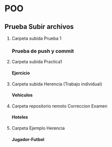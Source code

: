 # POO
## Prueba Subir archivos
1. Carpeta subida Prueba 1
   ### Prueba de push y commit

3. Carpeta subida Practica1
    #### Ejercicio

4. Carpeta subida Herencia (Trabajo individual)
   #### Vehiculos

5. Carpeta repositorio remoto Correccion Examen
     #### Hoteles
   
6. Carpeta Ejemplo Herencia
   #### Jugador-Futbol 


